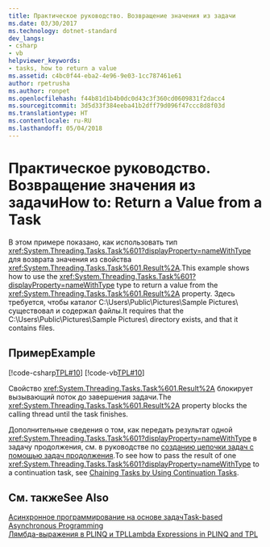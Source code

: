 ```yaml
---
title: Практическое руководство. Возвращение значения из задачи
ms.date: 03/30/2017
ms.technology: dotnet-standard
dev_langs:
- csharp
- vb
helpviewer_keywords:
- tasks, how to return a value
ms.assetid: c4bc0f44-eba2-4e96-9e03-1cc787461e61
author: rpetrusha
ms.author: ronpet
ms.openlocfilehash: f44b81d1b4b0dc0d43c3f360cd0609831f2dacc4
ms.sourcegitcommit: 3d5d33f384eeba41b2dff79d096f47ccc8d8f03d
ms.translationtype: HT
ms.contentlocale: ru-RU
ms.lasthandoff: 05/04/2018
---
```

# <a name="how-to-return-a-value-from-a-task"></a><span data-ttu-id="cea23-102">Практическое руководство. Возвращение значения из задачи</span><span class="sxs-lookup"><span data-stu-id="cea23-102">How to: Return a Value from a Task</span></span>
<span data-ttu-id="cea23-103">В этом примере показано, как использовать тип <xref:System.Threading.Tasks.Task%601?displayProperty=nameWithType> для возврата значения из свойства <xref:System.Threading.Tasks.Task%601.Result%2A>.</span><span class="sxs-lookup"><span data-stu-id="cea23-103">This example shows how to use the <xref:System.Threading.Tasks.Task%601?displayProperty=nameWithType> type to return a value from the <xref:System.Threading.Tasks.Task%601.Result%2A> property.</span></span> <span data-ttu-id="cea23-104">Здесь требуется, чтобы каталог C:\Users\Public\Pictures\Sample Pictures\ существовал и содержал файлы.</span><span class="sxs-lookup"><span data-stu-id="cea23-104">It requires that the C:\Users\Public\Pictures\Sample Pictures\ directory exists, and that it contains files.</span></span>  
  
## <a name="example"></a><span data-ttu-id="cea23-105">Пример</span><span class="sxs-lookup"><span data-stu-id="cea23-105">Example</span></span>  
 [!code-csharp[TPL#10](../../../samples/snippets/csharp/VS_Snippets_Misc/tpl/cs/returnavalue10.cs#10)]
 [!code-vb[TPL#10](../../../samples/snippets/visualbasic/VS_Snippets_Misc/tpl/vb/10_returnavalue.vb#10)]  
  
 <span data-ttu-id="cea23-106">Свойство <xref:System.Threading.Tasks.Task%601.Result%2A> блокирует вызывающий поток до завершения задачи.</span><span class="sxs-lookup"><span data-stu-id="cea23-106">The <xref:System.Threading.Tasks.Task%601.Result%2A> property blocks the calling thread until the task finishes.</span></span>  
  
 <span data-ttu-id="cea23-107">Дополнительные сведения о том, как передать результат одной <xref:System.Threading.Tasks.Task%601?displayProperty=nameWithType> в задачу продолжения, см. в руководстве по [созданию цепочки задач с помощью задач продолжения](../../../docs/standard/parallel-programming/chaining-tasks-by-using-continuation-tasks.md).</span><span class="sxs-lookup"><span data-stu-id="cea23-107">To see how to pass the result of one <xref:System.Threading.Tasks.Task%601?displayProperty=nameWithType> to a continuation task, see [Chaining Tasks by Using Continuation Tasks](../../../docs/standard/parallel-programming/chaining-tasks-by-using-continuation-tasks.md).</span></span>  
  
## <a name="see-also"></a><span data-ttu-id="cea23-108">См. также</span><span class="sxs-lookup"><span data-stu-id="cea23-108">See Also</span></span>  
 [<span data-ttu-id="cea23-109">Асинхронное программирование на основе задач</span><span class="sxs-lookup"><span data-stu-id="cea23-109">Task-based Asynchronous Programming</span></span>](../../../docs/standard/parallel-programming/task-based-asynchronous-programming.md)  
 [<span data-ttu-id="cea23-110">Лямбда-выражения в PLINQ и TPL</span><span class="sxs-lookup"><span data-stu-id="cea23-110">Lambda Expressions in PLINQ and TPL</span></span>](../../../docs/standard/parallel-programming/lambda-expressions-in-plinq-and-tpl.md)

